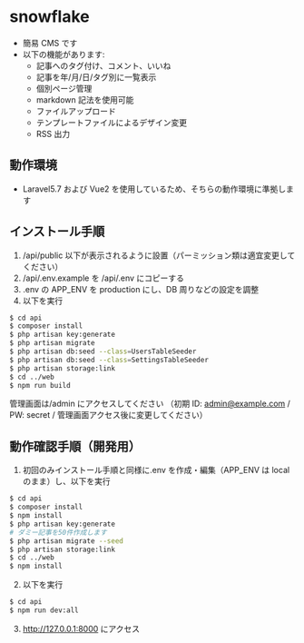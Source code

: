 # snowflake

- 簡易 CMS です
- 以下の機能があります:
  - 記事へのタグ付け、コメント、いいね
  - 記事を年/月/日/タグ別に一覧表示
  - 個別ページ管理
  - markdown 記法を使用可能
  - ファイルアップロード
  - テンプレートファイルによるデザイン変更
  - RSS 出力

## 動作環境

- Laravel5.7 および Vue2 を使用しているため、そちらの動作環境に準拠します

## インストール手順

1. /api/public 以下が表示されるように設置（パーミッション類は適宜変更してください）
2. /api/.env.example を /api/.env にコピーする
3. .env の APP_ENV を production にし、DB 周りなどの設定を調整
4. 以下を実行

```sh
$ cd api
$ composer install
$ php artisan key:generate
$ php artisan migrate
$ php artisan db:seed --class=UsersTableSeeder
$ php artisan db:seed --class=SettingsTableSeeder
$ php artisan storage:link
$ cd ../web
$ npm run build
```

管理画面は/admin にアクセスしてください
（初期 ID: admin@example.com / PW: secret / 管理画面アクセス後に変更してください）

## 動作確認手順（開発用）

1. 初回のみインストール手順と同様に.env を作成・編集（APP_ENV は local のまま）し、以下を実行

```sh
$ cd api
$ composer install
$ npm install
$ php artisan key:generate
# ダミー記事を50件作成します
$ php artisan migrate --seed
$ php artisan storage:link
$ cd ../web
$ npm install
```

2. 以下を実行

```sh
$ cd api
$ npm run dev:all
```

3. http://127.0.0.1:8000 にアクセス
